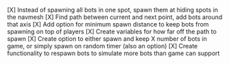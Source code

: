 [X] Instead of spawning all bots in one spot, spawn them at hiding spots in the navmesh
[X] Find path between current and next point, add bots around that axis
[X] Add option for minimum spawn distance to keep bots from spawning on top of players
[X] Create variables for how far off the path to spawn
[X] Create option to either spawn and keep X number of bots in game, or simply spawn on random timer (also an option)
[X] Create functionality to respawn bots to simulate more bots than game can support

